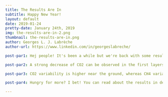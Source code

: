 ```yaml
---
title: The Results Are In
subtitle: Happy New Year!
layout: default
date: 2019-01-24
pretty-date: January 24th, 2019
img: the-results-are-in-2.png
thumbnail: the-results-are-in.png
author: Georges L. J. Labrèche
author-url: https://www.linkedin.com/in/georgeslabreche/

post-par1: Hej people! It's been a while but we're back with some results. Rejoice! In general, the concentrations of CO2, CH4, and CO decrease as the altitude increases. The maximum value of CO2 is 405 ppm, for CH4 is approximately 2 ppm, and for CO it is close to 90 ppb. You'll notice a red asterisk on the x-axis of each plot, it's a reference point for concentrations at 1000 hPa (surface) measured at 20 km from the landing site.

post-par2: A strong decrease of CO2 can be observed in the first layers above 6 km. CO2 reaches its highest value of 405 ppm just above the tropopause (162.5 hPa). In the stratosphere, CO2 values are lower since the exchange rate between upper troposphere and lower stratosphere takes several years. The Mixing ratios of CH4 have a small variability in the troposphere. The strong decrease of CH4 in the stratosphere is easy to spot with a value of 1.9 ppm near the tropopause at 162.5 hPa to that of 1.2 ppm at 20 hPa.

post-par3: CO2 variability is higher near the ground, whereas CH4 variability is higher in the mid-to-upper troposphere and in the stratosphere. This is in agreement with the idea that CO2 may have negative and positive anomalies at the surface (associated mainly with vegetation uptake and anthropogenic emissions), whereas CH4 has mostly positive anomalies coming from the surface and negative anomalies coming from the stratosphere.

post-par4: Hungry for more? I bet! You can read about the results in detail in the SED v5.0 under Section 7.3.6 - Scientic Results (pp. 163-165). Very exciting!

---
```

